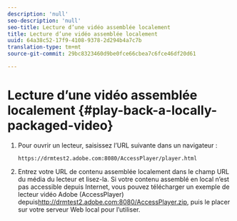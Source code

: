 ```yaml
---
description: 'null'
seo-description: 'null'
seo-title: Lecture d’une vidéo assemblée localement
title: Lecture d’une vidéo assemblée localement
uuid: 64a38c52-17f9-4108-9378-2d294b4a7c7b
translation-type: tm+mt
source-git-commit: 29bc8323460d9be0fce66cbea7c6fce46df20d61

---
```



# Lecture d’une vidéo assemblée localement {#play-back-a-locally-packaged-video}

1. Pour ouvrir un lecteur, saisissez l’URL suivante dans un navigateur :

   ```
   https://drmtest2.adobe.com:8080/AccessPlayer/player.html
   ```

1. Entrez votre URL de contenu assemblée localement dans le champ URL du média du lecteur et lisez-la.
Si votre contenu assemblé en local n’est pas accessible depuis Internet, vous pouvez télécharger un exemple de lecteur vidéo Adobe (AccessPlayer) depuis<span></span>http://drmtest2.adobe.com:8080/AccessPlayer.zip, puis le placer sur votre serveur Web local pour l’utiliser.